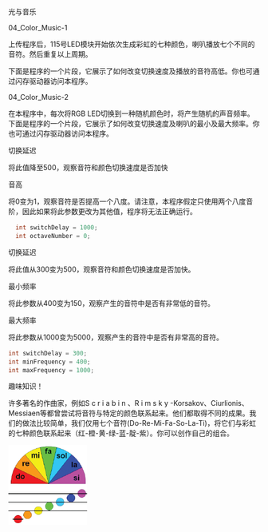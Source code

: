 光与音乐

04_Color_Music-1

上传程序后，115号LED模块开始依次生成彩虹的七种颜色，喇叭播放七个不同的音符。然后重复以上周期。

下面是程序的一个片段，它展示了如何改变切换速度及播放的音符高低。你也可通过闪存驱动器访问本程序。

04_Color_Music-2

在本程序中，每次将RGB LED切换到一种随机颜色时，将产生随机的声音频率。下面是程序的一个片段，它展示了如何改变切换速度及喇叭的最小及最大频率。你也可通过闪存驱动器访问本程序。

切换延迟

将此值降至500，观察音符和颜色切换速度是否加快

音高

将0变为1，观察音符是否提高一个八度。请注意，本程序假定只使用两个八度音阶，因此如果将此参数更改为其他值，程序将无法正确运行。

```c
  int switchDelay = 1000;
  int octaveNumber = 0;
```

切换延迟

将此值从300变为500，观察音符和颜色切换速度是否加快。

最小频率

将此参数从400变为150，观察产生的音符中是否有非常低的音符。

最大频率

将此参数从1000变为5000，观察产生的音符中是否有非常高的音符。

```c
int switchDelay = 300;
int minFrequency = 400;
int maxFrequency = 1000;
```

趣味知识！

许多著名的作曲家，例如S c r i a b i n 、R i m s k y -Korsakov、Ciurlionis、Messiaen等都曾尝试将音符与特定的颜色联系起来。他们都取得不同的成果。我们的做法比较简单，我们仅用七个音符(Do-Re-Mi-Fa-So-La-Ti)，将它们与彩虹的七种颜色联系起来（红-橙-黄-绿-蓝-靛-紫）。你可以创作自己的组合。

![](067p1.png)